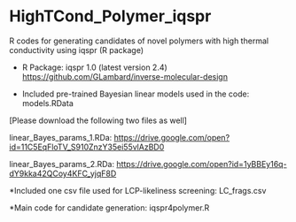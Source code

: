 # HighTCond_Polymer_iqspr
R codes for generating candidates of novel polymers with high thermal conductivity using iqspr (R package)

* R Package: iqspr 1.0 (latest version 2.4)
https://github.com/GLambard/inverse-molecular-design

* Included pre-trained Bayesian linear models used in the code: 
models.RData

[Please download the following two files as well]

linear_Bayes_params_1.RDa:
https://drive.google.com/open?id=11C5EqFloTV_S910ZnzY35ei55vlAzBD0

linear_Bayes_params_2.RDa:
https://drive.google.com/open?id=1yBBEy16q-dY9kka42QCoy4KFC_yjqF8D

*Included one csv file used for LCP-likeliness screening:
LC_frags.csv

*Main code for candidate generation:
iqspr4polymer.R
